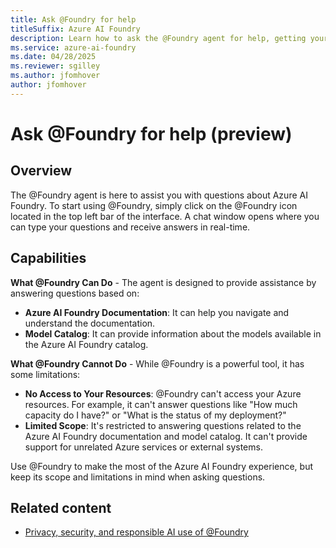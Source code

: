 ```yaml
---
title: Ask @Foundry for help
titleSuffix: Azure AI Foundry
description: Learn how to ask the @Foundry agent for help, getting your questions answered based on Azure AI Foundry documentation and model catalog.
ms.service: azure-ai-foundry
ms.date: 04/28/2025
ms.reviewer: sgilley
ms.author: jfomhover
author: jfomhover
---
```


# Ask @Foundry for help (preview)

## Overview

The @Foundry agent is here to assist you with questions about Azure AI Foundry. To start using @Foundry, simply click on the @Foundry icon located in the top left bar of the interface. A chat window opens where you can type your questions and receive answers in real-time.


## Capabilities

**What @Foundry Can Do** - The agent is designed to provide assistance by answering questions based on:

- **Azure AI Foundry Documentation**: It can help you navigate and understand the documentation.
- **Model Catalog**: It can provide information about the models available in the Azure AI Foundry catalog.

**What @Foundry Cannot Do** - While @Foundry is a powerful tool, it has some limitations:

- **No Access to Your Resources**: @Foundry can't access your Azure resources. For example, it can't answer questions like "How much capacity do I have?" or "What is the status of my deployment?"
- **Limited Scope**: It's restricted to answering questions related to the Azure AI Foundry documentation and model catalog. It can't provide support for unrelated Azure services or external systems.

Use @Foundry to make the most of the Azure AI Foundry experience, but keep its scope and limitations in mind when asking questions.

## Related content

- [Privacy, security, and responsible AI use of @Foundry](./responsible-ai.md)
